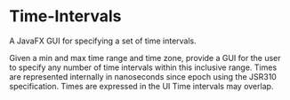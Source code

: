 Time-Intervals
==============

A JavaFX GUI for specifying a set of time intervals.

Given a min and max time range and time zone, provide a GUI for the user to specify any number of time intervals within this inclusive range.
Times are represented internally in nanoseconds since epoch using the JSR310 specification.
Times are expressed in the UI 
Time intervals may overlap.
